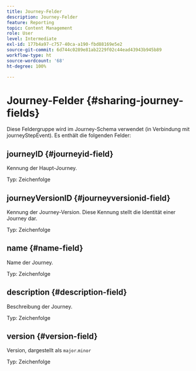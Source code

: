 ```yaml
---
title: Journey-Felder
description: Journey-Felder
feature: Reporting
topic: Content Management
role: User
level: Intermediate
exl-id: 177b4a97-c757-40ca-a190-fbd88169e5e2
source-git-commit: 6d744c0289e81ab2229f02c44ead43943b945b89
workflow-type: ht
source-wordcount: '68'
ht-degree: 100%

---
```


# Journey-Felder {#sharing-journey-fields}

Diese Feldergruppe wird im Journey-Schema verwendet (in Verbindung mit journeyStepEvent). Es enthält die folgenden Felder:

## journeyID {#journeyid-field}

Kennung der Haupt-Journey.

Typ: Zeichenfolge

## journeyVersionID {#journeyversionid-field}

Kennung der Journey-Version. Diese Kennung stellt die Identität einer Journey dar.

Typ: Zeichenfolge

## name {#name-field}

Name der Journey.

Typ: Zeichenfolge

## description {#description-field}

Beschreibung der Journey.

Typ: Zeichenfolge

## version {#version-field}

Version, dargestellt als `major`.`minor`

Typ: Zeichenfolge
